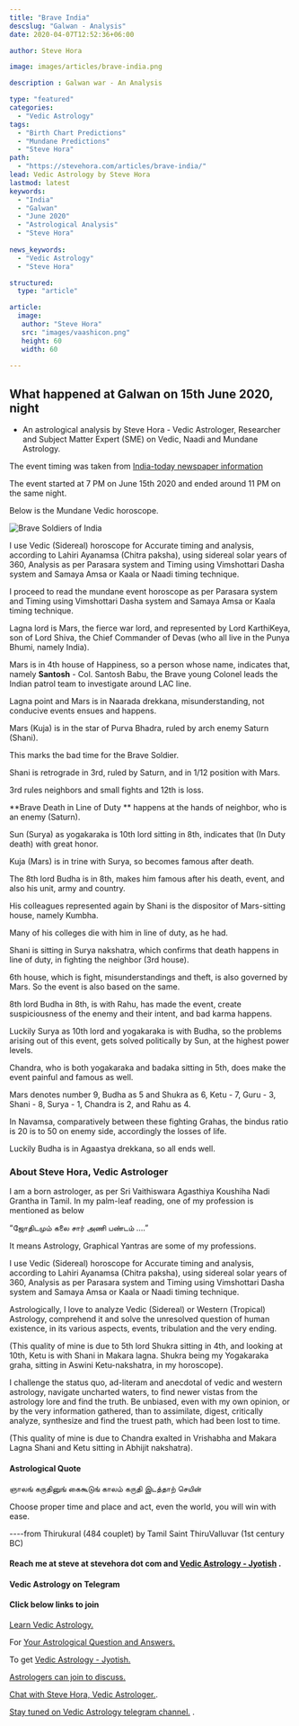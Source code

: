 ```yaml
---
title: "Brave India"
descslug: "Galwan - Analysis"
date: 2020-04-07T12:52:36+06:00

author: Steve Hora

image: images/articles/brave-india.png

description : Galwan war - An Analysis

type: "featured"
categories: 
  - "Vedic Astrology"
tags:
  - "Birth Chart Predictions"
  - "Mundane Predictions"
  - "Steve Hora"
path:
  - "https://stevehora.com/articles/brave-india/"  
lead: Vedic Astrology by Steve Hora
lastmod: latest 
keywords:
  - "India"
  - "Galwan"
  - "June 2020"
  - "Astrological Analysis"
  - "Steve Hora"
  
news_keywords:
  - "Vedic Astrology"
  - "Steve Hora"

structured:
  type: "article"

article:
  image:
   author: "Steve Hora"
   src: "images/vaashicon.png"
   height: 60
   width: 60
  
---
```

## What happened at Galwan on 15th June 2020, night

- An astrological analysis by Steve Hora - Vedic Astrologer, Researcher and Subject Matter Expert (SME) on Vedic, Naadi and Mundane Astrology.

The event timing was taken from [India-today newspaper information]( https://www.indiatoday.in/india/story/3-separate-brawls-outsider-chinese-troops-more-most-detailed-account-of-the-brutal-june-15-galwan-battle-1691185-2020-06-21)

The event started at 7 PM on June 15th 2020 and ended around 11 PM on the same night.

Below is the Mundane Vedic horoscope.

![Brave Soldiers of India](/images/articles/brave-india.png)

I use Vedic (Sidereal) horoscope for Accurate timing and analysis, according to Lahiri Ayanamsa (Chitra paksha), using sidereal solar years of 360, Analysis as per Parasara system and Timing using Vimshottari Dasha system and Samaya Amsa or Kaala or Naadi timing technique.

I proceed to read the mundane event horoscope as per Parasara system and Timing using Vimshottari Dasha system and Samaya Amsa or Kaala timing technique.

Lagna lord is Mars, the fierce war lord, and represented by Lord KarthiKeya, son of Lord Shiva, the Chief Commander of Devas (who all live in the Punya Bhumi, namely India).

Mars is in 4th house of Happiness, so a person whose name, indicates that, namely  **Santosh** - Col. Santosh Babu, the Brave young Colonel leads the Indian patrol team to investigate around LAC line.

Lagna point and Mars is in Naarada drekkana, misunderstanding, not conducive events ensues and happens.

Mars (Kuja) is in the star of Purva Bhadra, ruled by arch enemy Saturn (Shani).

This marks the bad time for the Brave Soldier.

Shani is retrograde in 3rd, ruled by Saturn, and in 1/12 position with Mars.

3rd rules neighbors and small fights and 12th is loss.

 **Brave Death in Line of Duty ** happens at the hands of neighbor, who is an enemy (Saturn).

Sun (Surya) as yogakaraka is 10th lord sitting in 8th, indicates that (In Duty death) with great honor.

Kuja (Mars) is in trine with Surya, so becomes famous after death.

The 8th lord Budha is in 8th, makes him famous after his death, event, and also his unit, army and country.

His colleagues represented again by Shani is the dispositor of Mars-sitting house, namely Kumbha.

Many of his colleges die with him in line of duty, as he had.

Shani is sitting in Surya nakshatra, which confirms that death happens in line of duty, in fighting the neighbor (3rd house).

6th house, which is fight, misunderstandings and theft, is also governed by Mars. So the event is also based on the same.

8th lord Budha in 8th, is with Rahu, has made the event, create suspiciousness of the enemy and their intent, and bad karma happens.

Luckily Surya as 10th lord and yogakaraka is with Budha, so the problems arising out of this event, gets solved politically by Sun, at the highest power levels.

Chandra, who is both yogakaraka and badaka sitting in 5th, does make the event painful and famous as well.

Mars denotes number 9, Budha as 5 and Shukra as 6, Ketu - 7, Guru - 3, Shani - 8, Surya - 1, Chandra is 2, and Rahu as 4.

In Navamsa, comparatively between these fighting Grahas, the bindus ratio is 20 is to 50 on enemy side, accordingly the losses of life.

Luckily Budha is in Agaastya drekkana, so all ends well.

### About Steve Hora, Vedic Astrologer

I am a born astrologer, as per Sri Vaithiswara Agasthiya Koushiha Nadi Grantha in Tamil.
In my palm-leaf reading, one of my profession is mentioned as below

“ஜோதிடமும் கலை சார் அணி பண்டம் ….”

It means Astrology, Graphical Yantras are some of my professions.

I use Vedic (Sidereal) horoscope for Accurate timing and analysis, according to Lahiri Ayanamsa (Chitra paksha), using sidereal solar years of 360, Analysis as per Parasara system and Timing using Vimshottari Dasha system and Samaya Amsa or Kaala or Naadi timing technique.

Astrologically, I love to analyze Vedic (Sidereal) or Western (Tropical) Astrology, comprehend it and solve the unresolved question of human existence, in its various aspects, events, tribulation and the very ending.

(This quality of mine is due to 5th lord Shukra sitting in 4th, and looking at 10th, Ketu is with Shani in Makara lagna. Shukra being my Yogakaraka graha, sitting in Aswini Ketu-nakshatra, in my horoscope).

I challenge the status quo, ad-literam and anecdotal of vedic and western astrology, navigate uncharted waters, to find newer vistas from the astrology lore and find the truth. Be unbiased, even with my own opinion, or by the very information gathered, than to assimilate, digest, critically analyze, synthesize and find the truest path, which had been lost to time.

(This quality of mine is due to Chandra exalted in Vrishabha and Makara Lagna Shani and Ketu sitting in Abhijit nakshatra).

#### Astrological Quote
ஞாலங் கருதினுங் கைகூடுங் காலம் கருதி இடத்தாற் செயின்

Choose proper time and place and act, even the world, you will win with ease.

----from Thirukural (484 couplet) by Tamil Saint ThiruValluvar (1st century BC)


#### Reach me at  steve at stevehora dot com  and [Vedic Astrology - Jyotish](https://stevehora.com) .

#### Vedic Astrology on Telegram

#### Click below links to join

[Learn Vedic Astrology.](https://www.t.me/LearnVedicAstrology)

For [Your Astrological Question and Answers.](https://www.t.me/Q2AAstrology)

To get [Vedic Astrology - Jyotish.](https://www.t.me/vedic_astrology_advice)

[Astrologers can join to discuss.](https://www.t.me/VedicAstrologySpace)

[Chat with Steve Hora, Vedic Astrologer.](https://www.t.me/stevehora).

[Stay tuned on Vedic Astrology telegram channel.](https://www.t.me/stevehorachannel) .
